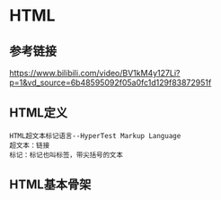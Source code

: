 # HTML
## 参考链接
https://www.bilibili.com/video/BV1kM4y127Li?p=1&vd_source=6b48595092f05a0fc1d129f83872951f

## HTML定义
    HTML超文本标记语言--HyperTest Markup Language
    超文本：链接
    标记：标记也叫标签，带尖括号的文本
## HTML基本骨架
